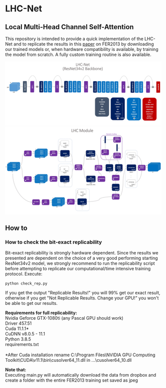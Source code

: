 # LHC-Net
## Local Multi-Head Channel Self-Attention

This repository is intended to provide a quick implementation of the LHC-Net and to replicate the results in this [paper](https://www.dropbox.com/s/ltqykplbjk6ks3g/Rev4.pdf?dl=1) on FER2013 by downloading our trained models or, when hardware compatibility is available, by training the model from scratch. A fully custom training routine is also available.

![Image of LHC_Net](https://github.com/Bodhis4ttva/LHC_Net/blob/main/Images/LHC_Net.jpg)
![Image of LHC_Module2](https://github.com/Bodhis4ttva/LHC_Net/blob/main/Images/LHC_Module2.jpg)

## How to
### How to check the bit-exact replicability
Bit-exact replicability is strongly hardware dependent. Since the results we presented are dependent on the choice of a very good performing starting ResNet34v2 model, we strongly recommend to run the replicability script before attempting to replicate our computational/time intensive training protocol.
Execute:
```
python check_rep.py
```
If you get the output "Replicable Results!" you will 99% get our exact result, otherwise if you get "Not Replicable Results. Change your GPU!" you won't be able to get our results.

**Requirements for full replicability: <br />**
Nvidia Geforce GTX-1080ti (any Pascal GPU should work)<br />
Driver 457.51 <br />
Cuda 11.1.1* <br />
CuDNN v8.0.5 - 11.1 <br />
Python 3.8.5 <br />
requirements.txt
<br />
<br />
*After Cuda installation rename C:\Program Files\NVIDIA GPU Computing Toolkit\CUDA\v11.1\bin\cusolver64_11.dll in ...\cusolver64_10.dll

**Note that:<br />**
Executing main.py will automatically download the data from dropbox and create a folder with the entire FER2013 training set saved as jpeg
